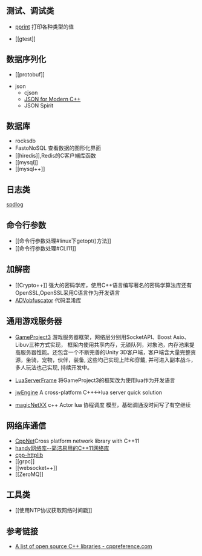 
## 测试、调试类
+ [pprint](https://github.com/p-ranav/pprint)  打印各种类型的值
- [[gtest]]
## 数据序列化
- [[protobuf]]
* json
    + cjson
    + [JSON for Modern C++](https://github.com/nlohmann/json)
    + JSON Spirit


## 数据库
- rocksdb
- FastoNoSQL  查看数据的图形化界面
- [[hiredis]],Redis的C客户端库函数
- [[mysql]]
- [[mysql++]]

## 日志类
[spdlog](https://github.com/gabime/spdlog)

## 命令行参数
- [[命令行参数处理#linux下getopt()方法]]
- [[命令行参数处理#CLI11]]

## 加解密
- [[Crypto++]] 强大的密码学库，使用C++语言编写著名的密码学算法库还有OpenSSL,OpenSSL采用C语言作为开发语言
- [ADVobfuscator](https://github.com/andrivet/ADVobfuscator)   代码混淆库



## 通用游戏服务器

- [GameProject3](https://github.com/ylmbtm/GameProject3)
游戏服务器框架，网络层分别用SocketAPI、Boost Asio、Libuv三种方式实现， 框架内使用共享内存，无锁队列，对象池，内存池来提高服务器性能。还包含一个不断完善的Unity 3D客户端，客户端含大量完整资源，坐骑，宠物，伙伴，装备, 这些均己实现上阵和穿戴, 并可进入副本战斗，多人玩法也己实现, 持续开发中。

- [LuaServerFrame](https://github.com/ylmbtm/LuaServerFrame)
将GameProject3的框架改为使用lua作为开发语言

- [jwEngine](https://github.com/jwcpp/jwEngine)
A cross-platform C++<->lua server quick solution

- [magicNetXX](https://github.com/yamakiller/magicNetXX)
c++ Actor lua 协程调度 模型，基础调通没时间写了有空继续


## 网络库通信

- [CppNet](https://github.com/caozhiyi/CppNet)Cross platform network library with C++11
- [handy网络库--简洁易用的C++11网络库](https://github.com/yedf/handy)
- [cpp-httplib](https://github.com/yhirose/cpp-httplib)
- [[grpc]]
- [[websocket++]]
- [[ZeroMQ]]


## 工具类
- [[使用NTP协议获取网络时间戳]]





## 参考链接
- [A list of open source C++ libraries - cppreference.com](https://en.cppreference.com/w/cpp/links/libs)